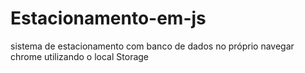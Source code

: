 # Estacionamento-em-js
sistema de estacionamento com banco de dados no próprio navegar chrome utilizando o local Storage
